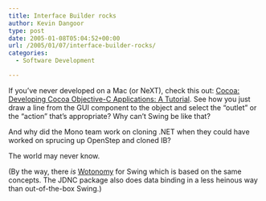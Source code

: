 ```yaml
---
title: Interface Builder rocks
author: Kevin Dangoor
type: post
date: 2005-01-08T05:04:52+00:00
url: /2005/01/07/interface-builder-rocks/
categories:
  - Software Development

---
```

If you&#8217;ve never developed on a Mac (or NeXT), check this out: [Cocoa: Developing Cocoa Objective-C Applications: A Tutorial][1]. See how you just draw a line from the GUI component to the object and select the &#8220;outlet&#8221; or the &#8220;action&#8221; that&#8217;s appropriate? Why can&#8217;t Swing be like that?

And why did the Mono team work on cloning .NET when they could have worked on sprucing up OpenStep and cloned IB?

The world may never know.

(By the way, there _is_ [Wotonomy][2] for Swing which is based on the same concepts. The JDNC package also does data binding in a less heinous way than out-of-the-box Swing.)

 [1]: http://developer.apple.com/documentation/Cocoa/Conceptual/ObjCTutorial/index.html?http://developer.apple.com/documentation/Cocoa/Conceptual/ObjCTutorial/chapter03/chapter_3_section_1.html "Cocoa: Developing Cocoa Objective-C Applications: A Tutorial"
 [2]: http://wotonomy.sf.net